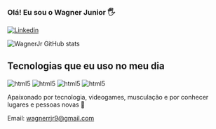### Olá! Eu sou o Wagner Junior 🖐️

[![Linkedin](https://img.shields.io/badge/LinkedIn-0077B5?style=for-the-badge&logo=linkedin&logoColor=white)](https://linkedin.com/in/wagnerrjr9)

![WagnerJr GitHub stats](https://github-readme-stats.vercel.app/api?username=wagnerrjr9&show_icons=true&theme=radical)

## Tecnologias que eu uso no meu dia

<img align="center" alt="html5" src="https://img.shields.io/badge/HTML5-E34F26?style=for-the-badge&logo=html5&logoColor=white" />
<img align="center" alt="html5" src="https://img.shields.io/badge/CSS3-1572B6?style=for-the-badge&logo=css3&logoColor=white" />
<img align="center" alt="html5" src="https://img.shields.io/badge/JavaScript-323330?style=for-the-badge&logo=javascript&logoColor=F7DF1E" />
<img align="center" alt="html5" src="https://img.shields.io/badge/Python-14354C?style=for-the-badge&logo=python&logoColor=white" />
<br/>

Apaixonado por tecnologia, videogames, musculação e por conhecer lugares e pessoas novas 🤟

Email: wagnerrjr9@gmail.com
